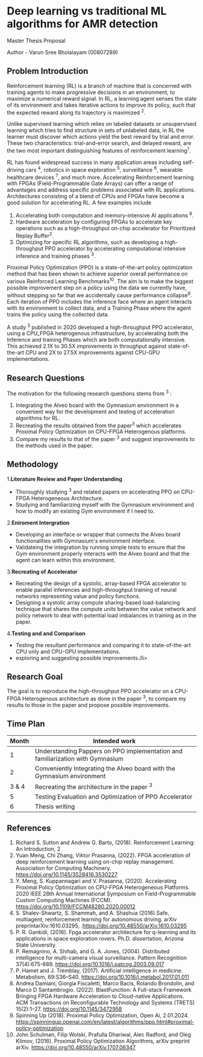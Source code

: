 # Deep learning vs traditional ML algorithms for AMR detection

Master Thesis Proposal

Author - Varun Sree Bholalayam (00807289)


## Problem Introduction

Reinforcement learning (RL) is a branch of machine that is concerned with training agents to make progressive decisions in an environment, to maximize a numerical reward signal. In RL, a learning agent senses the state of its environment and takes iterative actions to improve its policy, such that the expected reward along its trajectory is maximized <sup>2</sup>.

Unlike supervised learning which relies on labeled datasets or unsupervised learning which tries to find structure in sets of unlabeled data, in RL the learner must discover which actions yield the best reward by trial and error. These two characteristics: trial-and-error search, and delayed reward, are the two most important distinguishing features of reinforcement learning<sup>1</sup>.

RL has found widespread success in many application areas including self-driving cars <sup>4</sup>, robotics in space exploration <sup>5</sup>, surveillance <sup>6</sup>, wearable healthcare devices <sup>7</sup>, and much more. Accelerating Reinforcement learning with FPGAs (Field-Programmable Gate Arrays) can offer a range of advantages and address specific problems associated with RL applications. Architectures consisting of a blend of CPUs and FPGAs have become a good solution for accelerating RL. A few examples include 

1. Accelerating both computation and memory-intensive AI applications <sup>8</sup>.
2. Hardware acceleration by configuring FPGAs to accelerate key operations such as a high-throughput on-chip accelerator for Prioritized Replay Buffer<sup>2</sup>.
3. Optimizing for specific RL algorithms, such as developing a high-throughput PPO accelerator by accelerating computational intensive inference and training phases <sup>3</sup>.

Proximal Policy Optimization (PPO) is a state-of-the-art policy optimization method that has been shown to achieve superior overall performance on various Reinforced Learning Benchmarks<sup>10</sup>. The aim is to make the biggest possible improvement step on a policy using the data we currently have, without stepping so far that we accidentally cause performance collapse<sup>9</sup>. Each iteration of PPO includes the inference face where an agent interacts with its environment to collect data, and a Training Phase where the agent trains the policy using the collected data. 

A study <sup>3</sup> published in 2020 developed a high-throughput PPO accelerator, using a CPU_FPGA heterogenous infrastructure, by accelerating both the Inference and training Phases which are both computationally intensive. This achieved 2.1X to 30.5X improvements in throughput against state-of-the-art CPU and 2X to 27.5X improvements against CPU-GPU implementations. 


## Research Questions

The motivation for the following research questions stems from <sup>3</sup> :

1. Integrating the Alveo board with the Gymnasium environment in a convenient way for the development and testing of acceleration algorithms for RL.
2. Recreating the results obtained from the paper<sup>3</sup> which accelerates Proximal Policy Optimization on CPU-FPGA Heterogenous platforms. 
3. Compare my results to that of the paper <sup>3</sup> and suggest improvements to the methods used in the paper. 


## Methodology

1.<strong>Literature Review and Paper Understanding</strong>
<ul>
  <li>Thoroughly studying <sup>3</sup> and related papers on accelerating PPO on CPU-FPGA Heterogeneous Architecture.</li>
  <li>Studying and familiarizing myself with the Gymnasium environment and how to modify an existing Gym environment if I need to.</li>  
</ul>
2.<strong>Eniroment Intergration</strong>
  <ul>
    <li>Developing an interface or wrapper that connects the Alveo board functionalities with Gymnasium's environment interface.</li>
    <li>Validateing the integration by running simple tests to ensure that the Gym environment properly interacts with the Alveo board and that the agent can learn within this environment.</li>
  </ul>
3.<strong>Recreating of Accelerator</strong>
  <ul>
     <li>Recreating the design of a systolic, array-based FPGA accelerator to enable parallel inferences and high-throughput training of neural networks representing value and policy functions.</li>
     <li>Designing a systolic array compute sharing-based load-balancing technique that shares the compute units between the value network and policy network to deal with potential load imbalances in       training as in the paper.</li>
  </ul>
4.<strong>Testing and and Comparison</strong>
   <ul>
      <li>Testing the resultant performance and comparing it to state-of-the-art CPU only and CPU-GPU implementations.</li>
      <li> exploring and suggesting possible improvements./li>
    </ul>


## Research Goal

The goal is to reproduce the high-throughput PPO accelerator on a CPU-FPGA Heterogenous architecture as done in the paper <sup>3</sup>, to compare my results to those in the paper and propose possible improvements.  


## Time Plan

| Month | Intended work |
| --- | --- |
| 1 | Understanding Pappers on PPO implementation and familiarization with Gymnasium|
| 2 | Conveniently Integrating the Alveo board with the Gymnasium environment |
| 3 & 4| Recreating the architecture in the paper <sup>3</sup> |
| 5 | Testing Evaluation and Optimization of PPO Accelerator  |
| 6 | Thesis writing |


## References

1. Richard S. Sutton and Andrew G. Barto, (2018). Reinforcement Learning: An Introduction, 2
2. Yuan Meng, Chi Zhang, Viktor Prasanna, (2022). FPGA acceleration of deep reinforcement learning using on-chip replay management. Association for Computing Machinery. https://doi.org/10.1145/3528416.3530227
3. Y. Meng, S. Kuppannagari and V. Prasanna, (2020). Accelerating Proximal Policy Optimization on CPU-FPGA Heterogeneous Platforms.  2020 IEEE 28th Annual International Symposium on Field-Programmable Custom Computing Machines (FCCM). https://doi.org/10.1109/FCCM48280.2020.00012
4. S. Shalev-Shwartz, S. Shammah, and A. Shashua (2016).Safe, multiagent, reinforcement learning for autonomous driving. arXiv preprintarXiv:1610.03295, .https://doi.org/10.48550/arXiv.1610.03295
5. P. R. Gankidi, (2016). Fpga accelerator architecture for q-learning and its applications in space exploration rovers. Ph.D. dissertation, Arizona State University.
6. P. Remagnino, A. Shihab, and G. A. Jones, (2004). Distributed intelligence for multi-camera visual surveillance. Pattern Recognition 37(4):675-689. https://doi.org/10.1016/j.patcog.2003.09.017
7. P. Hamet and J. Tremblay, (2017). Artificial intelligence in medicine. Metabolism, 69:S36–S40. https://doi.org/10.1016/j.metabol.2017.01.011
8. Andrea Damiani, Giorgia Fiscaletti, Marco Bacis, Rolando Brondolin, and Marco D Santambrogio. (2022). BlastFunction: A Full-stack Framework Bringing FPGA Hardware Acceleration to Cloud-native Applications. ACM Transactions on Reconfigurable Technology and Systems (TRETS) 15(2):1–27. https://doi.org/10.1145/3472958
9. Spinning Up (2018). Proximal Policy Optimization, Open Ai, 2.01.2024. https://spinningup.openai.com/en/latest/algorithms/ppo.html#proximal-policy-optimization
10. John Schulman, Filip Wolski, Prafulla Dhariwal, Alec Radford, and Oleg Klimov, (2016). Proximal Policy Optimization Algorithms, arXiv preprint arXiv. https://doi.org/10.48550/arXiv.1707.06347


